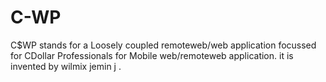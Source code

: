 # C-WP
C$WP   stands    for  a    Loosely coupled   remoteweb/web application   focussed  for  CDollar  Professionals for  Mobile web/remoteweb  application. it  is   invented  by  wilmix  jemin j .
